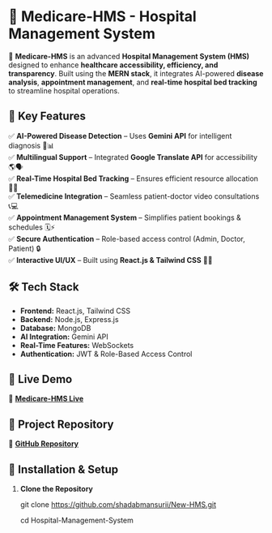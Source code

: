 # 🏥 Medicare-HMS - Hospital Management System  

🚀 **Medicare-HMS** is an advanced **Hospital Management System (HMS)** designed to enhance **healthcare accessibility, efficiency, and transparency**. Built using the **MERN stack**, it integrates AI-powered **disease analysis**, **appointment management**, and **real-time hospital bed tracking** to streamline hospital operations.  

## 🌟 Key Features  

✅ **AI-Powered Disease Detection** – Uses **Gemini API** for intelligent diagnosis 🤖📊  
✅ **Multilingual Support** – Integrated **Google Translate API** for accessibility 🌎🗣️  
✅ **Real-Time Hospital Bed Tracking** – Ensures efficient resource allocation 🏥📡  
✅ **Telemedicine Integration** – Seamless patient-doctor video consultations 📞💻  
✅ **Appointment Management System** – Simplifies patient bookings & schedules 🗓️⚡  
✅ **Secure Authentication** – Role-based access control (Admin, Doctor, Patient) 🔒  
✅ **Interactive UI/UX** – Built using **React.js & Tailwind CSS** 🎨💡  

## 🛠️ Tech Stack  

- **Frontend:** React.js, Tailwind CSS  
- **Backend:** Node.js, Express.js  
- **Database:** MongoDB  
- **AI Integration:** Gemini API  
- **Real-Time Features:** WebSockets  
- **Authentication:** JWT & Role-Based Access Control  

## 🚀 Live Demo  

🔗 **[Medicare-HMS Live](https://medicare-hms.vercel.app/)**  

## 📂 Project Repository  

🔗 **[GitHub Repository](https://github.com/shadabmansurii/New-HMS/)**

## 📌 Installation & Setup  

1. **Clone the Repository**

   git clone https://github.com/shadabmansurii/New-HMS.git
   
   cd Hospital-Management-System

